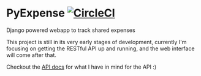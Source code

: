 # PyExpense [![CircleCI](https://circleci.com/gh/MaT1g3R/PyExpense.svg?style=shield)](https://circleci.com/gh/MaT1g3R/PyExpense)

Django powered webapp to track shared expenses

This project is still in its very early stages of development, currently I'm focusing on
getting the RESTful API up and running, and the web interface will come after that.

Checkout the [API docs](api_docs.md) for what I have in mind for the API :)

